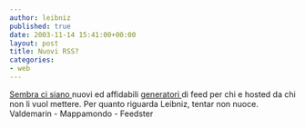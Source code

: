 ```yaml
---
author: leibniz
published: true
date: 2003-11-14 15:41:00+00:00
layout: post
title: Nuovi RSS? 
categories:
- web
---
```

[ Sembra ](http://paolo.evectors.it/italian/2003/11/13.html#a1965) [ ci siano ](http://mappamondo.splinder.it/1068819540#904317)nuovi ed affidabili  [ generatori ](http://feedster.com/builder.php)di feed per chi e hosted da chi non li vuol mettere. Per quanto riguarda Leibniz, tentar non nuoce.   
Valdemarin - Mappamondo - Feedster
